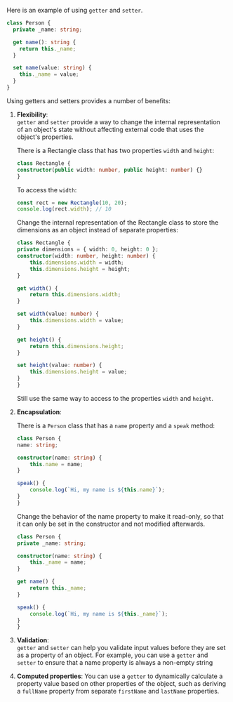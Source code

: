 Here is an example of using `getter` and `setter`.
```typescript
class Person {
  private _name: string;

  get name(): string {
    return this._name;
  }

  set name(value: string) {
    this._name = value;
  }
}
```


Using getters and setters provides a number of benefits:  

1. **Flexibility**:  
    `getter` and `setter` provide a way to change the internal representation of an object's state without affecting external code that uses the object's properties.  

    There is a Rectangle class that has two properties `width` and `height`:
    ```typescript
    class Rectangle {
    constructor(public width: number, public height: number) {}
    }
    ```
    To access the `width`:
    ```typescript
    const rect = new Rectangle(10, 20);
    console.log(rect.width); // 10
    ```
    Change the internal representation of the Rectangle class to store the dimensions as an object instead of separate properties:
    ```typescript
    class Rectangle {
    private dimensions = { width: 0, height: 0 };
    constructor(width: number, height: number) {
        this.dimensions.width = width;
        this.dimensions.height = height;
    }

    get width() {
        return this.dimensions.width;
    }

    set width(value: number) {
        this.dimensions.width = value;
    }

    get height() {
        return this.dimensions.height;
    }

    set height(value: number) {
        this.dimensions.height = value;
    }
    }
    ```
    Still use the same way to access to the properties `width` and `height`.

2. **Encapsulation**: 

    There is a `Person` class that has a `name` property and a `speak` method:

    ```typescript
    class Person {
    name: string;

    constructor(name: string) {
        this.name = name;
    }

    speak() {
        console.log(`Hi, my name is ${this.name}`);
    }
    }
    ```

    Change the behavior of the name property to make it read-only, so that it can only be set in the constructor and not modified afterwards.

    ```typescript
    class Person {
    private _name: string;

    constructor(name: string) {
        this._name = name;
    }

    get name() {
        return this._name;
    }

    speak() {
        console.log(`Hi, my name is ${this._name}`);
    }
    }
    ```

3. **Validation**:  
   `getter` and `setter` can help you validate input values before they are set as a property of an object. For example, you can use a `getter` and `setter` to ensure that a name property is always a non-empty string

4. **Computed properties**: 
   You can use a `getter` to dynamically calculate a property value based on other properties of the object, such as deriving a `fullName` property from separate `firstName` and `lastName` properties.